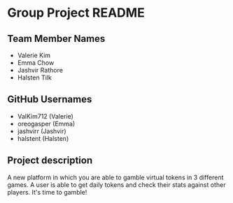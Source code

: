 # Group Project README

## Team Member Names
- Valerie Kim
- Emma Chow
- Jashvir Rathore
- Halsten Tilk

## GitHub Usernames 
- ValKim712 (Valerie)
- oreogasper (Emma)
- jashvirr (Jashvir)
- halstent (Halsten)

## Project description
A new platform in which you are able to gamble virtual tokens in 3 different games.
A user is able to get daily tokens and check their stats against other players.
It's time to gamble!